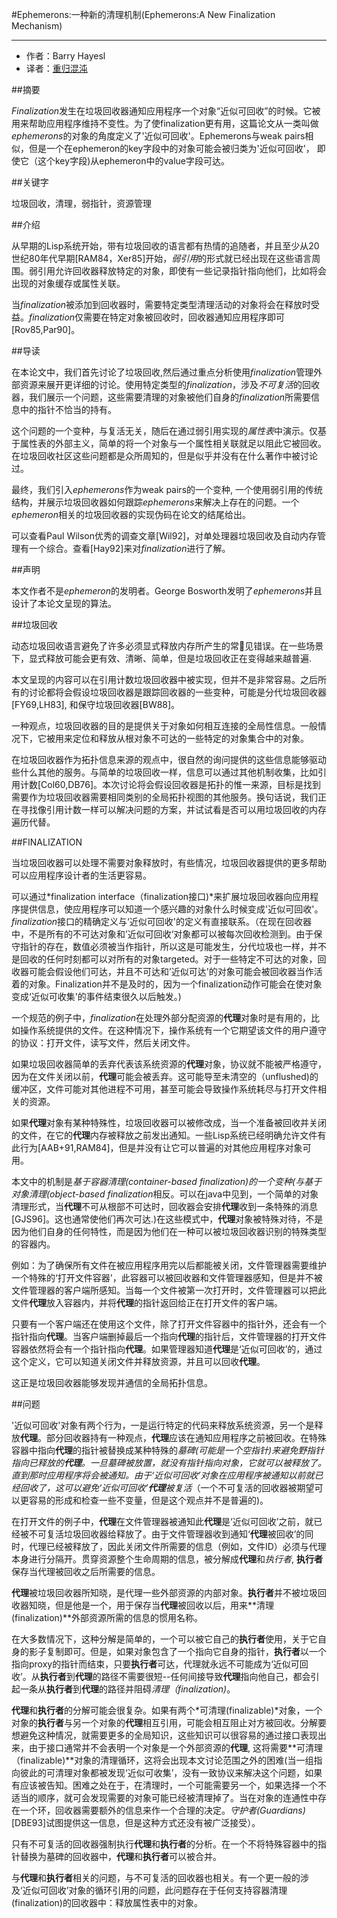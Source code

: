 #Ephemerons:一种新的清理机制(Ephemerons:A New Finalization Mechanism)


----------

- 作者：Barry Hayesl
- 译者：[重归混沌](http://blog.gotocoding.com)

##摘要

*Finalization*发生在垃圾回收器通知应用程序一个对象“近似可回收”的时候。它被用来帮助应用程序维持不变性。为了使finalization更有用，这篇论文从一类叫做*ephemerons*的对象的角度定义了'近似可回收'。Ephemerons与weak pairs相似，但是一个在ephemeron的key字段中的对象可能会被归类为'近似可回收'， 即使它（这个key字段)从ephemeron中的value字段可达。

##关键字

垃圾回收，清理，弱指针，资源管理

##介绍

从早期的Lisp系统开始，带有垃圾回收的语言都有热情的追随者，并且至少从20世纪80年代早期[RAM84，Xer85]开始，*弱引用*的形式就已经出现在这些语言周围。弱引用允许回收器释放特定的对象，即使有一些记录指针指向他们，比如将会出现的对象缓存或属性关联。

当*finalization*被添加到回收器时，需要特定类型清理活动的对象将会在释放时受益。*finalization*仅需要在特定对象被回收时，回收器通知应用程序即可[Rov85,Par90]。

##导读

在本论文中，我们首先讨论了垃圾回收,然后通过重点分析使用*finalization*管理外部资源来展开更详细的讨论。使用特定类型的*finalization*，涉及*不可复活*的回收器，我们展示一个问题，这些需要清理的对象被他们自身的*finalization*所需要信息中的指针不恰当的持有。

这个问题的一个变种，与复活无关，随后在通过弱引用实现的*属性表*中演示。仅基于属性表的外部主义，简单的将一个对象与一个属性相关联就足以阻此它被回收。在垃圾回收社区这些问题都是众所周知的，但是似乎并没有在什么著作中被讨论过。

最终，我们引入*ephemerons*作为weak pairs的一个变种, 一个使用弱引用的传统结构，并展示垃圾回收器如何跟踪*ephemerons*来解决上存在的问题。一个*ephemeron*相关的垃圾回收器的实现伪码在论文的结尾给出。

可以查看Paul Wilson优秀的调查文章[Wil92]，对单处理器垃圾回收及自动内存管理有一个综合。查看[Hay92]来对*finalization*进行了解。

##声明

本文作者不是*ephemeron*的发明者。George Bosworth发明了*ephemerons*并且设计了本论文呈现的算法。

##垃圾回收

动态垃圾回收语言避免了许多必须显式释放内存所产生的常见错误。在一些场景下，显式释放可能会更有效、清晰、简单，但是垃圾回收正在变得越来越普遍.

本文呈现的内容可以在引用计数垃圾回收器中被实现，但并不是非常容易。之后所有的讨论都将会假设垃圾回收器是跟踪回收器的一些变种，可能是分代垃圾回收器[FY69,LH83], 和保守垃圾回收器[BW88]。

一种观点，垃圾回收器的目的是提供关于对象如何相互连接的全局性信息。一般情况下，它被用来定位和释放从根对象不可达的一些特定的对象集合中的对象。

在垃圾回收器作为拓扑信息来源的观点中，很自然的询问提供的这些信息能够驱动些什么其他的服务。与简单的垃圾回收一样，信息可以通过其他机制收集，比如引用计数[Col60,DB76]。本次讨论将会假设回收器是拓扑的惟一来源，目标是找到需要作为垃圾回收器需要相同类别的全局拓扑视图的其他服务。换句话说，我们正在寻找像引用计数一样可以解决问题的方案，并试试看是否可以用垃圾回收的内存遍历代替。

##FINALIZATION

当垃圾回收器可以处理不需要对象释放时，有些情况，垃圾回收器提供的更多帮助可以应用程序设计者的生活更容易。

可以通过*finalization interface（finalization接口)*来扩展垃圾回收器向应用程序提供信息，使应用程序可以知道一个感兴趣的对象什么时候变成'近似可回收'。*finalization*接口的精确定义与‘近似可回收'的定义有直接联系。（在现在回收器中，不是所有的不可达对象和’近似可回收‘对象都可以被每次回收检测到。由于保守指针的存在，数值必须被当作指针，所以这是可能发生，分代垃圾也一样，并不是回收的任何时刻都可以对所有的对象targeted。对于一些特定不可达的对象，回收器可能会假设他们可达，并且不可达和’近似可达'的对象可能会被回收器当作活着的对象。Finalization并不是及时的，因为一个finalization动作可能会在使对象变成‘近似可收集'的事件结束很久以后触发。)

一个规范的例子中，*finalization*在处理外部分配资源的**代理**对象时是有用的，比如操作系统提供的文件。在这种情况下，操作系统有一个它期望该文件的用户遵守的协议：打开文件，读写文件，然后关闭文件。

如果垃圾回收器简单的丢弃代表该系统资源的**代理**对象，协议就不能被严格遵守，因为在文件关闭以前，**代理**可能会被丢弃。这可能导至未清空的（unflushed)的缓冲区，文件可能对其他进程不可用，甚至可能会导致操作系统耗尽与打开文件相关的资源。

如果**代理**对象有某种特殊性，垃圾回收器可以被修改成，当一个准备被回收并关闭的文件，在它的**代理**内存被释放之前发出通知。一些Lisp系统已经明确允许文件有此行为[AAB+91,RAM84]，但是并没有让它可以普遍的对其他应用程序对象可用。

本文中的机制是*基于容器清理(container-based finalization)*的一个变种(与*基于对象清理(object-based finalization*相反。可以在java中见到，一个简单的对象清理形式，当**代理**不可从根部不可达时，回收器会安排**代理**收到一条特殊的消息[GJS96]。这也通常使他们再次可达.)在这些模式中，**代理**对象被特殊对待，不是因为他们自身的任何特性，而是因为他们在一种可以被垃圾回收器识别的特殊类型的容器内。

例如：为了确保所有文件在被应用程序用完以后都能被关闭，文件管理器需要维护一个特殊的‘打开文件容器'，此容器可以被回收器和文件管理器感知，但是并不被文件管理器的客户端所感知。当每一个文件被第一次打开时，文件管理器可以把此文件**代理**放入容器内，并将**代理**的指针返回给正在打开文件的客户端。

只要有一个客户端还在使用这个文件，除了打开文件容器中的指针外，还会有一个指针指向**代理**。当客户端删掉最后一个指向**代理**的指针后，文件管理器的打开文件容器依然将会有一个指针指向**代理**。如果管理器知道**代理**是‘近似可回收’的，通过这个定义，它可以知道关闭文件并释放资源，并且可以回收**代理**。

这正是垃圾回收器能够发现并通信的全局拓扑信息。

##问题

'近似可回收'对象有两个行为，一是运行特定的代码来释放系统资源，另一个是释放**代理**。部分回收器持有一种观点，**代理**应该在通知应用程序之前被回收。在特殊容器中指向**代理**的指针被替换成某种特殊的*墓碑(可能是一个空指针)*来避免野指针指向已释放的**代理**。一旦墓碑被放置，就没有指针指向对象，它就可以被释放了。直到那时应用程序将会被通知。由于‘近似可回收’对象在应用程序被通知以前就已经回收了，这可以避免‘近似可回收’**代理***被复活*（一个不可复活的回收器被期望可以更容易的形成和检查一些不变量，但是这个观点并不是普遍的)。

在打开文件的例子中，**代理**在文件管理器被通知此**代理**是‘近似可回收’之前，就已经被不可复活垃圾回收器给释放了。由于文件管理器收到通知‘**代理**被回收’的同时，代理已经被释放了，因此关闭文件所需要的信息（例如，文件ID）必须与代理本身进行分隔开。贯穿资源整个生命周期的信息，被分解成**代理**和*执行者*, **执行者**保存当代理被回收之后所需要的信息。

**代理**被垃圾回收器所知晓，是代理一些外部资源的内部对象。**执行者**并不被垃圾回收器知晓，但是他是一个，用于保存当**代理**被回收以后，用来**清理(finalization)**外部资源所需的信息的惯用名称。

在大多数情况下，这种分解是简单的，一个可以被它自己的**执行者**使用，关于它自身的影子复制即可。但是，如果对象包含了一个指向它自身的指针，**执行者**以一个指向proxy的指针而结束，只要**执行者**可达，代理就永远不可能成为‘近似可回收’。从**执行者**到**代理**的路径不需要很短--任何间接导致**代理**指向他自己，都会引起一条从**执行者**到**代理**的路径并阻碍*清理（finalization)*。

**代理**和**执行者**的分解可能会很复杂。如果有两个*可清理(finalizable)*对象，一个对象的**执行者**与另一个对象的**代理**相互引用，可能会相互阻止对方被回收。分解要想避免这种情况，就需要更多的全局知识，这些知识可以很容易的通过接口表现出来，由于接口通常并不会表明一个对象是一个外部资源的**代理**, 这将需要**可清理（finalizable)**对象的清理循环，这将会出现本文讨论范围之外的困难(当一组指向彼此的可清理对象都被发现‘近似可收集’，没有一致协议来解决这个问题，如果有应该被告知。困难之处在于，在清理时，一个可能需要另一个，如果选择一个不适当的顺序，就可会发现需要的对象可能已经被清理掉了。当在对象的连通性中存在一个环，回收器需要额外的信息来作一个合理的决定。*守护者(Guardians)*[DBE93]试图提供这一信息，但是这种方式还没有被广泛接受）。

只有不可复活的回收器强制执行**代理**和**执行者**的分析。在一个不将特殊容器中的指针替换为墓碑的回收器中，**代理**和**执行者**可以被合并。

与**代理**和**执行者**相关的问题，与不可复活的回收器也相关。有一个更一般的涉及‘近似可回收’对象的循环引用的问题，此问题存在于任何支持容器清理(finalization)的回收器中：释放属性表中的对象。 
